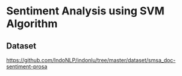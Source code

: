 # Sentiment Analysis using SVM Algorithm

## Dataset
https://github.com/IndoNLP/indonlu/tree/master/dataset/smsa_doc-sentiment-prosa

